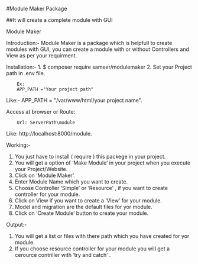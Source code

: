 #Module Maker Package


##It will create a complete module with GUI

Module Maker

Introduction:-
		Module Maker is a package which is helpfull to create modules with GUI, you can create a module with or without Controllers and View as per your requirment.

Installation:-
		1. $ composer require sameer/modulemaker
		2. Set your Project path in .env file.
		
		Ex:
		APP_PATH ="Your project path"

Like:-	APP_PATH = "/var/www/html/your project name".
		
Access at browser or Route:

		Url: ServerPath\module

Like: 		http://localhost:8000/module.


Working:-

1. You just have to install ( require ) this packege in your project.
2. You will get a option of ‘Make Module’ in your project when you execute your Project/Website.
3. Click on ‘Module Maker’.
4. Enter Module Name which you want to create.
5. Choose Controller ‘Simple’ or ‘Resource’ , if you want to create controller for your module. 
6. Click on View if you want to create a ‘View’ for your module.
7. Model and migration are the default files for yor module.
8. Click on ‘Create Module’ button to create your module.

Output:-
1. You will get a list or files with there path which you have created for yor module.
2. If you choose resource controller for your module you will get a cerource contriller with ‘try and catch’ .

